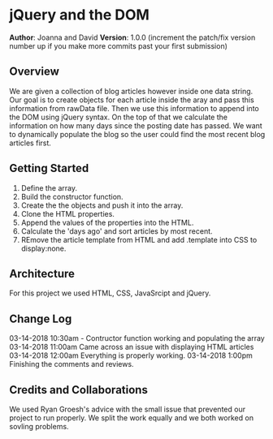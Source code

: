 # jQuery and the DOM

**Author**: Joanna and David
**Version**: 1.0.0 (increment the patch/fix version number up if you make more commits past your first submission)

## Overview
We are given a collection of blog articles however inside one data string. Our goal is to create objects for each article inside the aray and pass this information from rawData file. Then we use this information to append into the DOM using jQuery syntax. On the top of that we calculate the information on how many days since the posting date has passed. We want to dynamically populate the blog so the user could find the most recent blog articles first.

## Getting Started
1. Define the array.
2. Build the constructor function.
3. Create the the objects and push it into the array.
4. Clone the HTML properties.
5. Append the values of the properties into the HTML.
6. Calculate the 'days ago' and sort articles by most recent.
7. REmove the article template from HTML and add .template into CSS to display:none.


## Architecture
For this project we used HTML, CSS, JavaSrcipt and jQuery. 

## Change Log


03-14-2018 10:30am - Contructor function working and populating the array
03-14-2018 11:00am Came across an issue with displaying HTML articles
03-14-2018 12:00am Everything is properly working. 
03-14-2018 1:00pm Finishing the comments and reviews.


## Credits and Collaborations
We used Ryan Groesh's advice with the small issue that prevented our project to run properly.
We split the work equally and we both worked on sovling problems.